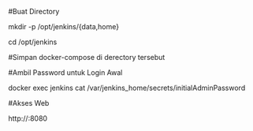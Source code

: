 #Buat Directory

mkdir -p /opt/jenkins/{data,home}

cd /opt/jenkins

#Simpan docker-compose di derectory tersebut

#Ambil Password untuk Login Awal

docker exec jenkins cat /var/jenkins_home/secrets/initialAdminPassword

#Akses Web

http://<IP-server>:8080

